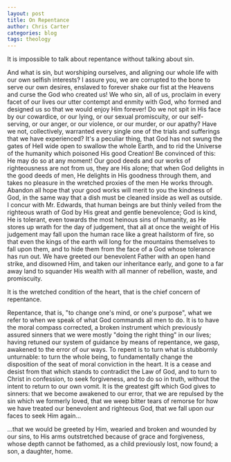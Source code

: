 ```yaml
---
layout: post
title: On Repentance
author: Chris Carter
categories: blog
tags: theology
---
```


It is impossible to talk about repentance without talking about sin.

And what is sin, but worshiping ourselves, and aligning our whole life with our own selfish interests? I assure you, we are corrupted to the bone to serve our own desires, enslaved to forever shake our fist at the Heavens and curse the God who created us! We who sin, all of us, proclaim in every facet of our lives our utter contempt and enmity with God, who formed and designed us so that we would enjoy Him forever! Do we not spit in His face by our cowardice, or our lying, or our sexual promiscuity, or our self-serving, or our anger, or our violence, or our murder, or our apathy? Have we not, collectively, warranted every single one of the trials and sufferings that we have experienced? It's a peculiar thing, that God has not swung the gates of Hell wide open to swallow the whole Earth, and to rid the Universe of the humanity which poisoned His good Creation! Be convinced of this: He may do so at any moment! Our good deeds and our works of righteousness are not from us, they are His alone; that when God delights in the good deeds of men, He delights in His goodness through them, and takes no pleasure in the wretched proxies of the men He works through. Abandon all hope that your good works will merit to you the kindness of God, in the same way that a dish must be cleaned inside as well as outside. I concur with Mr. Edwards, that human beings are but thinly veiled from the righteous wrath of God by His great and gentle benevolence; God is kind, He is tolerant, even towards the most heinous sins of humanity, as He stores up wrath for the day of judgement, that all at once the weight of His judgement may fall upon the human race like a great hailstorm of fire, so that even the kings of the earth will long for the mountains themselves to fall upon them, and to hide them from the face of a God whose tolerance has run out. We have greeted our benevolent Father with an open hand strike, and disowned Him, and taken our inheritance early, and gone to a far away land to squander His wealth with all manner of rebellion, waste, and promiscuity.



It is the wretched condition of the heart, that is the chief concern of repentance.



Repentance, that is, "to change one's mind, or one's purpose", what we refer to when we speak of what God commands all men to do. It is to have the moral compass corrected, a broken instrument which previously assured sinners that we were mostly "doing the right thing" in our lives; having retuned our system of guidance by means of repentance, we gasp, awakened to the error of our ways. To repent is to turn what is stubbornly unturnable: to turn the whole being, to fundamentally change the disposition of the seat of moral conviction in the heart. It is a cease and desist from that which stands to contradict the Law of God, and to turn to Christ in confession, to seek forgiveness, and to do so in truth, without the intent to return to our own vomit. It is the greatest gift which God gives to sinners: that we become awakened to our error, that we are repulsed by the sin which we formerly loved, that we weep bitter tears of remorse for how we have treated our benevolent and righteous God, that we fall upon our faces to seek Him again...



...that we would be greeted by Him, wearied and broken and wounded by our sins, to His arms outstretched because of grace and forgiveness, whose depth cannot be fathomed, as a child previously lost, now found; a son, a daughter, home.
